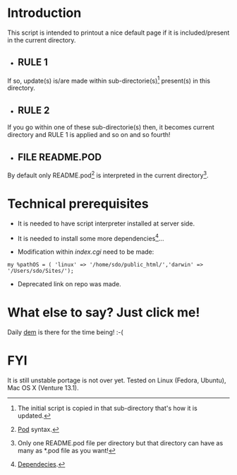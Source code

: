 # Introduction

This script is intended to printout a nice default page if it is included/present in the current directory.

- ## RULE 1

If so, update(s) is/are made within sub-directorie(s)[^1]  present(s) in this directory.

- ## RULE 2

If you go within one of these sub-directorie(s) then, it becomes current directory and RULE 1 is applied and so on and so fourth!

- ## FILE README.POD

By default only README.pod[^3] is interpreted in the current directory[^2].

# Technical prerequisites

- It is needed to have script interpreter installed at server side.

- It is needed to install some more dependencies[^4]...

- Modification within *index.cgi* need to be made:

```
my %pathOS = ( 'linux' => '/home/sdo/public_html/','darwin' => '/Users/sdo/Sites/');
```

- Deprecated link on repo was made.

# What else to say? Just click me!

Daily [dem](https://youtu.be/sYGizBhjti4) is there for the time being! :-(

# FYI

It is still unstable portage is not over yet. Tested on Linux (Fedora, Ubuntu), Mac OS X (Venture 13.1).

[^1]: The initial script is copied in that sub-directory that's how it is updated.
[^2]: Only one README.pod file per directory but that directory can have as many as *.pod file as you want!
[^3]: [Pod](https://perldoc.perl.org/perlpod) syntax.
[^4]: [Dependecies](https://www.cpan.org/). 
